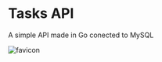 # Tasks API

A simple API made in Go conected to MySQL

![favicon](https://user-images.githubusercontent.com/79442303/130366334-0f9bf573-1a0b-4796-aa2c-b19694846342.png)

